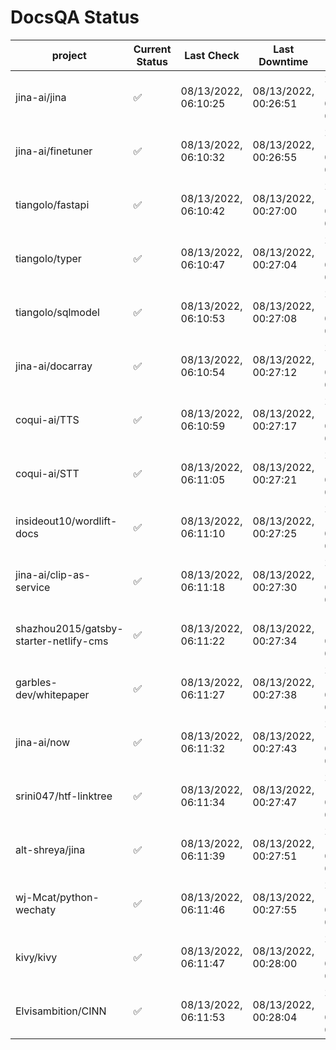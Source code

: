 # DocsQA Status

|               project                |Current Status|     Last Check     |   Last Downtime    |              % Uptime               |
|--------------------------------------|--------------|--------------------|--------------------|-------------------------------------|
|jina-ai/jina                          |✅            |08/13/2022, 06:10:25|08/13/2022, 00:26:51|2262.777 (since 08/11/2022, 05:10:08)|
|jina-ai/finetuner                     |✅            |08/13/2022, 06:10:32|08/13/2022, 00:26:55|2258.543 (since 08/11/2022, 05:10:08)|
|tiangolo/fastapi                      |✅            |08/13/2022, 06:10:42|08/13/2022, 00:27:00|2252.601 (since 08/11/2022, 05:10:08)|
|tiangolo/typer                        |✅            |08/13/2022, 06:10:47|08/13/2022, 00:27:04|2249.024 (since 08/11/2022, 05:10:08)|
|tiangolo/sqlmodel                     |✅            |08/13/2022, 06:10:53|08/13/2022, 00:27:08|2246.048 (since 08/11/2022, 05:10:08)|
|jina-ai/docarray                      |✅            |08/13/2022, 06:10:54|08/13/2022, 00:27:12|2244.789 (since 08/11/2022, 05:10:08)|
|coqui-ai/TTS                          |✅            |08/13/2022, 06:10:59|08/13/2022, 00:27:17|2242.384 (since 08/11/2022, 05:10:08)|
|coqui-ai/STT                          |✅            |08/13/2022, 06:11:05|08/13/2022, 00:27:21|2238.868 (since 08/11/2022, 05:10:08)|
|insideout10/wordlift-docs             |✅            |08/13/2022, 06:11:10|08/13/2022, 00:27:25|2235.309 (since 08/11/2022, 05:10:08)|
|jina-ai/clip-as-service               |✅            |08/13/2022, 06:11:18|08/13/2022, 00:27:30|2231.207 (since 08/11/2022, 05:10:08)|
|shazhou2015/gatsby-starter-netlify-cms|✅            |08/13/2022, 06:11:22|08/13/2022, 00:27:34|1737.680 (since 08/11/2022, 05:10:08)|
|garbles-dev/whitepaper                |✅            |08/13/2022, 06:11:27|08/13/2022, 00:27:38|2225.306 (since 08/11/2022, 05:10:08)|
|jina-ai/now                           |✅            |08/13/2022, 06:11:32|08/13/2022, 00:27:43|2222.970 (since 08/11/2022, 05:10:08)|
|srini047/htf-linktree                 |✅            |08/13/2022, 06:11:34|08/13/2022, 00:27:47|2221.764 (since 08/11/2022, 05:10:08)|
|alt-shreya/jina                       |✅            |08/13/2022, 06:11:39|08/13/2022, 00:27:51|2218.261 (since 08/11/2022, 05:10:08)|
|wj-Mcat/python-wechaty                |✅            |08/13/2022, 06:11:46|08/13/2022, 00:27:55|2214.796 (since 08/11/2022, 05:10:08)|
|kivy/kivy                             |✅            |08/13/2022, 06:11:47|08/13/2022, 00:28:00|2213.571 (since 08/11/2022, 05:10:08)|
|Elvisambition/CINN                    |✅            |08/13/2022, 06:11:53|08/13/2022, 00:28:04|2307.802 (since 08/11/2022, 05:10:08)|
